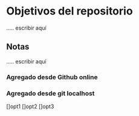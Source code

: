 # Objetivos del repositorio
..... escribir aquí

## Notas
..... escribir aquí

### Agregado desde Github online
### Agregado desde git localhost

[]opt1
[]opt2
[]opt3